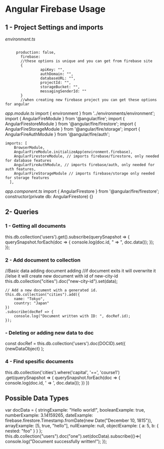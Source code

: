 <h1>Angular Firebase Usage</h1>
<h2>1 - Project Settings and imports</h2>
<em>environment.ts</em>
<br><p>
<code>
     production: false,
       firebase: 
       //these options is unique and you can get from firebase site
       {
                apiKey: "",
                authDomain: "",
                databaseURL: "",
                projectId: "",
                storageBucket: "",
                messagingSenderId: ""
       }
       //when creating new firebase project you can get these options for angular
</code><p>       
<em>app.module.ts</em>
    import { environment } from '../environments/environment';
    import { AngularFireModule } from '@angular/fire';
    import { AngularFirestoreModule } from '@angular/fire/firestore';
    import { AngularFireStorageModule } from '@angular/fire/storage';
    import { AngularFireAuthModule } from '@angular/fire/auth';
    
    imports: [
        BrowserModule,
        AngularFireModule.initializeApp(environment.firebase),
        AngularFirestoreModule, // imports firebase/firestore, only needed for database features
        AngularFireAuthModule, // imports firebase/auth, only needed for auth features,
        AngularFireStorageModule // imports firebase/storage only needed for storage features
      ],
       
<em>app.component.ts</em>
    import { AngularFirestore } from '@angular/fire/firestore';
    constructor(private db: AngularFirestore) {}
<h2>2- Queries</h2>
<h3>1 - Getting all documents</h3>
    this.db.collection('users').get().subscribe(querySnapshot => {
      querySnapshot.forEach(doc => {
        console.log(doc.id, " => ", doc.data());
      });
    }); 
<h3>2 - Add document to collection</h3>
    //Basic data adding document adding
    //if document exits it will overwrite it 
    //else it will create new document with id of new-city-id
    this.db.collection("cities").doc("new-city-id").set(data);
    
    // Add a new document with a generated id.
    this.db.collection("cities").add({
        name: "Tokyo",
        country: "Japan"
    })
    .subscribe(docRef => {
        console.log("Document written with ID: ", docRef.id);
    });
<h3> - Deleting or adding new data to doc</h3>
    const docRef = this.db.collection('users').doc(DOCID).set({
      {newDataObject}    
    );
<h3>4 - Find spesific documents</h3>
    this.db.collection('cities').where('capital', '==', 'course1')
    .get(querySnapshot => {
      querySnapshot.forEach(doc => {
        console.log(doc.id, ' => ', doc.data());
      })
    })
<h2>Possible Data Types</h2>
    var docData = {
        stringExample: "Hello world!",
        booleanExample: true,
        numberExample: 3.14159265,
        dateExample: firebase.firestore.Timestamp.fromDate(new Date("December 10, 1815")),
        arrayExample: [5, true, "hello"],
        nullExample: null,
        objectExample: {
            a: 5,
            b: {
                nested: "foo"
            }
        }
    };
    this.db.collection("users").doc("one").set(docData).subscribe(()=>{
        console.log("Document successfully written!");
    });

